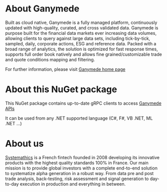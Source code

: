 # About Ganymede

Built as cloud native, Ganymede is a fully managed platform, continuously updated with high-quality, curated,
and cross validated data. Ganymede is purpose built for the financial data markets ever increasing data volumes,
allowing clients to query against large data sets, including tick-by-tick, sampled, daily, corporate actions,
ESG and reference data. Packed with a broad range of analytics, the solution is optimized for fast response times,
supports full order book natively and allows fine grained/customizable trade and quote conditions mapping and filtering.

For further information, please visit [Ganymede home page](https://ganymede.cloud) 

# About this NuGet package

This NuGet package contains up-to-date gRPC clients to access [Ganymede APIs](https://ganymede.cloud/api-documentation.html)

It can be used from any .NET supported language (C#, F#, VB .NET, ML .NET ...)

# About us

[Systemathics](https://systemathics.com) is a French fintech founded in 2008 developing its innovative products with the highest quality standards 100% in France.
Our main mission is to provide global investors with a complete end-to-end solution to systematize alpha generation in a robust way.
From data pre and post trade analysis, back-testing, risk assessment and signal generation to day-to-day execution in production and everything in between.
